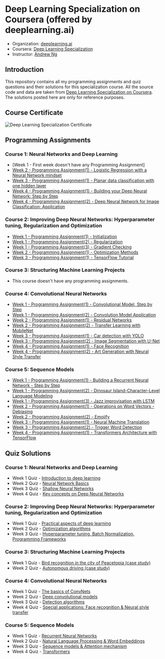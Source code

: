 # Deep Learning Specialization on Coursera (offered by deeplearning.ai)

- Organization: [deeplearning.ai](https://www.deeplearning.ai)
- Coursera: [Deep Learning Specialization](https://www.coursera.org/specializations/deep-learning)
- Instructor: [Andrew Ng](http://www.andrewng.org/)

## Introduction
This repository contains all my programming assignments and quiz questions and their solutions for this specialization course. All the source code and data are taken from [Deep Learning Specialization on Coursera](https://www.coursera.org/specializations/deep-learning). The solutions posted here are only for reference purposes.


## Course Certificate

![Deep Learning Specialization Certificate](DL_Specialization_certificate.png)


## Programming Assignments

### Course 1: Neural Networks and Deep Learning
  - [Week 1 - First week doesn't have any Programming Assignment]
  - [Week 2 - Programming Assignment(1) - Logistic Regression with a Neural Network mindset](https://github.com/kamrul-brur/Deep-Learning-Specialization-Coursera-/blob/master/C1_W2_Logistic_Regression_with_a_Neural_Network_mindset_Cat_vs_NonCat.ipynb)
  - [Week 3 - Programming Assignment(1) - Planar data classification with one hidden layer](https://github.com/kamrul-brur/Deep-Learning-Specialization-Coursera-/blob/master/C1_W3_Planar_data_classification_with_one_hidden_layer.ipynb)
  - [Week 4 - Programming Assignment(1) - Building your Deep Neural Network: Step by Step](https://github.com/kamrul-brur/Deep-Learning-Specialization-Coursera-/blob/master/C1_W4_Building_your_Deep_Neural_Network_Step_by_Step.ipynb)
  - [Week 4 - Programming Assignment(2) - Deep Neural Network for Image Classification: Application](https://github.com/kamrul-brur/Deep-Learning-Specialization-Coursera-/blob/master/C1_W4_Deep_Neural_Network_Application.ipynb)

### Course 2: Improving Deep Neural Networks: Hyperparameter tuning, Regularization and Optimization

  - [Week 1 - Programming Assignment(1) - Initialization](https://github.com/kamrul-brur/Deep-Learning-Specialization-Coursera-/blob/master/C2_W1_Initialization.ipynb)
  - [Week 1 - Programming Assignment(2) - Regularization](https://github.com/kamrul-brur/Deep-Learning-Specialization-Coursera-/blob/master/C2_W1_Regularization.ipynb)
  - [Week 1 - Programming Assignment(3) - Gradient Checking](https://github.com/kamrul-brur/Deep-Learning-Specialization-Coursera-/blob/master/C2_W1_Gradient_Checking.ipynb)
  - [Week 2 - Programming Assignment(1) - Optimization Methods](https://github.com/kamrul-brur/Deep-Learning-Specialization-Coursera-/blob/master/C2_W2_Optimization_methods.ipynb)
  - [Week 3 - Programming Assignment(1) - TensorFlow Tutorial](https://github.com/kamrul-brur/Deep-Learning-Specialization-Coursera-/blob/master/C2_W3_Tensorflow_introduction.ipynb)

### Course 3: Structuring Machine Learning Projects

  - This course doesn't have any programming assignments.
  
### Course 4: Convolutional Neural Networks

  - [Week 1 - Programming Assignment(1) - Convolutional Model, Step by Step](https://github.com/kamrul-brur/Deep-Learning-Specialization-Coursera-/blob/master/C4_W1_Convolution_model_Step_by_Step_v1.ipynb)
  - [Week 1 - Programming Assignment(2) - Convolution Model Application](https://github.com/kamrul-brur/Deep-Learning-Specialization-Coursera-/blob/master/C4_W1_Convolution_model_Application.ipynb)
  - [Week 2 - Programming Assignment(1) - Residual Networks](https://github.com/kamrul-brur/Deep-Learning-Specialization-Coursera-/blob/master/C4_W2_Residual_Networks.ipynb)
  - [Week 2 - Programming Assignment(2) - Transfer Learning with MobileNet](https://github.com/kamrul-brur/Deep-Learning-Specialization-Coursera-/blob/master/C4_W2_Transfer_learning_with_MobileNet_v1.ipynb)
  - [Week 3 - Programming Assignment(1) - Car detection with YOLO](https://github.com/kamrul-brur/Deep-Learning-Specialization-Coursera-/blob/master/C4_W3_Autonomous_driving_application_Car_detection.ipynb)
  - [Week 3 - Programming Assignment(2) - Image Segmentation with U-Net](https://github.com/kamrul-brur/Deep-Learning-Specialization-Coursera-/blob/master/C4_W3_Image_segmentation_Unet_v2.ipynb)
  - [Week 4 - Programming Assignment(1) - Face Recognition](https://github.com/kamrul-brur/Deep-Learning-Specialization-Coursera-/blob/master/C4_W4_Face_Recognition.ipynb)
  - [Week 4 - Programming Assignment(2) - Art Generation with Neural Style Transfer](https://github.com/kamrul-brur/Deep-Learning-Specialization-Coursera-/blob/master/C4_W4_Art_Generation_with_Neural_Style_Transfer.ipynb) 
  
### Course 5: Sequence Models

  - [Week 1 - Programming Assignment(1) - Building a Recurrent Neural Network - Step by Step](https://github.com/kamrul-brur/Deep-Learning-Specialization-Coursera-/blob/master/C5_W1_Building_a_Recurrent_Neural_Network_Step_by_Step.ipynb)
  - [Week 1 - Programming Assignment(2) - Dinosaur Island-Character-Level Language Modeling](https://github.com/kamrul-brur/Deep-Learning-Specialization-Coursera-/blob/master/C5_W1_Dinosaurus_Island_Character_level_language_model.ipynb)
  - [Week 1 - Programming Assignment(3) - Jazz improvisation with LSTM](https://github.com/kamrul-brur/Deep-Learning-Specialization-Coursera-/blob/master/C5_W1_Improvise_a_Jazz_Solo_with_an_LSTM_Network_v4.ipynb)
  - [Week 2 - Programming Assignment(1) - Operations on Word Vectors - Debiasing](https://github.com/kamrul-brur/Deep-Learning-Specialization-Coursera-/blob/master/C5_W2_Operations_on_word_vectors_v2a.ipynb) 
  - [Week 2 - Programming Assignment(2) - Emojify](https://github.com/kamrul-brur/Deep-Learning-Specialization-Coursera-/blob/master/C5_W2_Emoji_v3a.ipynb)
  - [Week 3 - Programming Assignment(1) - Neural Machine Translation](https://github.com/kamrul-brur/Deep-Learning-Specialization-Coursera-/blob/master/C5_W3_Neural_machine_translation_with_attention_v4a.ipynb) 
  - [Week 3 - Programming Assignment(2) - Trigger Word Detection](https://github.com/kamrul-brur/Deep-Learning-Specialization-Coursera-/blob/master/C5_W3_Trigger_word_detection_v2a.ipynb)
  - [Week 4 - Programming Assignment(1) -  Transformers Architecture with TensorFlow](https://github.com/kamrul-brur/Deep-Learning-Specialization-Coursera-/blob/master/C5_W4_A1_Transformer_Subclass_v1.ipynb)
  


## Quiz Solutions

### Course 1: Neural Networks and Deep Learning

  - Week 1 Quiz - [Introduction to deep learning](https://github.com/kamrul-brur/Deep-Learning-Specialization-Coursera-/blob/master/quiz_solutions/C1_W1_Introduction%20to%20Deep%20Learning.pdf)
  - Week 2 Quiz - [Neural Network Basics](https://github.com/kamrul-brur/Deep-Learning-Specialization-Coursera-/blob/master/quiz_solutions/C1_W2_Neural%20Network%20Basics.pdf)
  - Week 3 Quiz - [Shallow Neural Networks](https://github.com/kamrul-brur/Deep-Learning-Specialization-Coursera-/blob/master/quiz_solutions/C1_W3_Shallow%20Neural%20Networks.pdf)
  - Week 4 Quiz - [Key concepts on Deep Neural Networks](https://github.com/kamrul-brur/Deep-Learning-Specialization-Coursera-/blob/master/quiz_solutions/C1_W4_Key%20Concepts%20on%20Deep%20Neural%20Networks.pdf)

### Course 2: Improving Deep Neural Networks: Hyperparameter tuning, Regularization and Optimization

  - Week 1 Quiz - [Practical aspects of deep learning](https://github.com/kamrul-brur/Deep-Learning-Specialization-Coursera-/blob/master/quiz_solutions/C2_W1_Practical%20aspects%20of%20Deep%20Learning.pdf)
  - Week 2 Quiz - [Optimization algorithms](https://github.com/kamrul-brur/Deep-Learning-Specialization-Coursera-/blob/master/quiz_solutions/C2_W2_Optimization%20Algorithms.pdf)
  - Week 3 Quiz - [Hyperparameter tuning, Batch Normalization, Programming Frameworks](https://github.com/kamrul-brur/Deep-Learning-Specialization-Coursera-/blob/master/quiz_solutions/C2_W3_Hyperparameter%20tuning%2C%20Batch%20Normalization%2C%20Programming%20Frameworks.pdf)
  
### Course 3: Structuring Machine Learning Projects

  - Week 1 Quiz - [Bird recognition in the city of Peacetopia (case study)](https://github.com/kamrul-brur/Deep-Learning-Specialization-Coursera-/blob/master/quiz_solutions/C3_W1_Bird%20Recognition%20in%20the%20City%20of%20Peacetopia%20(Case%20Study).pdf)
  - Week 2 Quiz - [Autonomous driving (case study)](https://github.com/kamrul-brur/Deep-Learning-Specialization-Coursera-/blob/master/quiz_solutions/C3_W2_Autonomous%20Driving%20(Case%20Study).pdf)

### Course 4: Convolutional Neural Networks

  - Week 1 Quiz - [The basics of ConvNets](https://github.com/kamrul-brur/Deep-Learning-Specialization-Coursera-/blob/master/quiz_solutions/C4_W1_The%20Basics%20of%20ConvNets.pdf)
  - Week 2 Quiz - [Deep convolutional models](https://github.com/kamrul-brur/Deep-Learning-Specialization-Coursera-/blob/master/quiz_solutions/C4_W2_Deep%20Convolutional%20Models.pdf)
  - Week 3 Quiz - [Detection algorithms](https://github.com/kamrul-brur/Deep-Learning-Specialization-Coursera-/blob/master/quiz_solutions/C4_W3_Detection%20Algorithms.pdf)
  - Week 4 Quiz - [Special applications: Face recognition & Neural style transfer](https://github.com/kamrul-brur/Deep-Learning-Specialization-Coursera-/blob/master/quiz_solutions/C4_W4_Special%20Applications%20Face%20Recognition%20%26%20Neural%20Style%20Transfer.pdf)

### Course 5: Sequence Models

  - Week 1 Quiz - [Recurrent Neural Networks](https://github.com/kamrul-brur/Deep-Learning-Specialization-Coursera-/blob/master/quiz_solutions/C5_W1_Recurrent%20Neural%20Networks.pdf)
  - Week 2 Quiz - [Natural Language Processing & Word Embeddings](https://github.com/kamrul-brur/Deep-Learning-Specialization-Coursera-/blob/master/quiz_solutions/C5_W2_Natural%20Language%20Processing%20%26%20Word%20Embeddings.pdf)
  - Week 3 Quiz - [Sequence models & Attention mechanism](https://github.com/kamrul-brur/Deep-Learning-Specialization-Coursera-/blob/master/quiz_solutions/C5_W3_Sequence%20Models%20%26%20Attention%20Mechanism.pdf)
  - Week 4 Quiz - [Transformers](https://github.com/kamrul-brur/Deep-Learning-Specialization-Coursera-/blob/master/quiz_solutions/C5_W4_Transformers.pdf)

